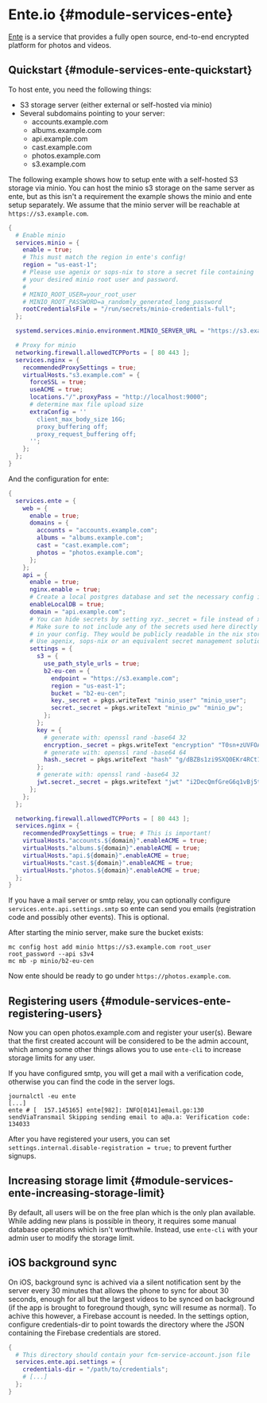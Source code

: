 # Ente.io {#module-services-ente}

[Ente](https://ente.io/) is a service that provides a fully open source,
end-to-end encrypted platform for photos and videos.

## Quickstart {#module-services-ente-quickstart}

To host ente, you need the following things:
- S3 storage server (either external or self-hosted via minio)
- Several subdomains pointing to your server:
  - accounts.example.com
  - albums.example.com
  - api.example.com
  - cast.example.com
  - photos.example.com
  - s3.example.com

The following example shows how to setup ente with a self-hosted S3 storage via minio.
You can host the minio s3 storage on the same server as ente, but as this isn't
a requirement the example shows the minio and ente setup separately.
We assume that the minio server will be reachable at `https://s3.example.com`.

```nix
{
  # Enable minio
  services.minio = {
    enable = true;
    # This must match the region in ente's config!
    region = "us-east-1";
    # Please use agenix or sops-nix to store a secret file containing
    # your desired minio root user and password.
    #
    # MINIO_ROOT_USER=your_root_user
    # MINIO_ROOT_PASSWORD=a_randomly_generated_long_password
    rootCredentialsFile = "/run/secrets/minio-credentials-full";
  };

  systemd.services.minio.environment.MINIO_SERVER_URL = "https://s3.example.com";

  # Proxy for minio
  networking.firewall.allowedTCPPorts = [ 80 443 ];
  services.nginx = {
    recommendedProxySettings = true;
    virtualHosts."s3.example.com" = {
      forceSSL = true;
      useACME = true;
      locations."/".proxyPass = "http://localhost:9000";
      # determine max file upload size
      extraConfig = ''
        client_max_body_size 16G;
        proxy_buffering off;
        proxy_request_buffering off;
      '';
    };
  };
}
```

And the configuration for ente:

```nix
{
  services.ente = {
    web = {
      enable = true;
      domains = {
        accounts = "accounts.example.com";
        albums = "albums.example.com";
        cast = "cast.example.com";
        photos = "photos.example.com";
      };
    };
    api = {
      enable = true;
      nginx.enable = true;
      # Create a local postgres database and set the necessary config in ente
      enableLocalDB = true;
      domain = "api.example.com";
      # You can hide secrets by setting xyz._secret = file instead of xyz = value.
      # Make sure to not include any of the secrets used here directly
      # in your config. They would be publicly readable in the nix store.
      # Use agenix, sops-nix or an equivalent secret management solution.
      settings = {
        s3 = {
          use_path_style_urls = true;
          b2-eu-cen = {
            endpoint = "https://s3.example.com";
            region = "us-east-1";
            bucket = "b2-eu-cen";
            key._secret = pkgs.writeText "minio_user" "minio_user";
            secret._secret = pkgs.writeText "minio_pw" "minio_pw";
          };
        };
        key = {
          # generate with: openssl rand -base64 32
          encryption._secret = pkgs.writeText "encryption" "T0sn+zUVFOApdX4jJL4op6BtqqAfyQLH95fu8ASWfno=";
          # generate with: openssl rand -base64 64
          hash._secret = pkgs.writeText "hash" "g/dBZBs1zi9SXQ0EKr4RCt1TGr7ZCKkgrpjyjrQEKovWPu5/ce8dYM6YvMIPL23MMZToVuuG+Z6SGxxTbxg5NQ==";
        };
        # generate with: openssl rand -base64 32
        jwt.secret._secret = pkgs.writeText "jwt" "i2DecQmfGreG6q1vBj5tCokhlN41gcfS2cjOs9Po-u8=";
      };
    };
  };

  networking.firewall.allowedTCPPorts = [ 80 443 ];
  services.nginx = {
    recommendedProxySettings = true; # This is important!
    virtualHosts."accounts.${domain}".enableACME = true;
    virtualHosts."albums.${domain}".enableACME = true;
    virtualHosts."api.${domain}".enableACME = true;
    virtualHosts."cast.${domain}".enableACME = true;
    virtualHosts."photos.${domain}".enableACME = true;
  };
}
```

If you have a mail server or smtp relay, you can optionally configure
`services.ente.api.settings.smtp` so ente can send you emails (registration code and possibly
other events). This is optional.

After starting the minio server, make sure the bucket exists:

```
mc config host add minio https://s3.example.com root_user root_password --api s3v4
mc mb -p minio/b2-eu-cen
```

Now ente should be ready to go under `https://photos.example.com`.

## Registering users {#module-services-ente-registering-users}

Now you can open photos.example.com and register your user(s).
Beware that the first created account will be considered to be the admin account,
which among some other things allows you to use `ente-cli` to increase storage limits for any user.

If you have configured smtp, you will get a mail with a verification code,
otherwise you can find the code in the server logs.

```
journalctl -eu ente
[...]
ente # [  157.145165] ente[982]: INFO[0141]email.go:130 sendViaTransmail Skipping sending email to a@a.a: Verification code: 134033
```

After you have registered your users, you can set
`settings.internal.disable-registration = true;` to prevent
further signups.

## Increasing storage limit {#module-services-ente-increasing-storage-limit}

By default, all users will be on the free plan which is the only plan
available. While adding new plans is possible in theory, it requires some
manual database operations which isn't worthwhile. Instead, use `ente-cli`
with your admin user to modify the storage limit.

## iOS background sync

On iOS, background sync is achived via a silent notification sent by the server
every 30 minutes that allows the phone to sync for about 30 seconds, enough for
all but the largest videos to be synced on background (if the app is brought to
foreground though, sync will resume as normal). To achive this however, a
Firebase account is needed. In the settings option, configure credentials-dir
to point towards the directory where the JSON containing the Firebase
credentials are stored.

```nix
{
  # This directory should contain your fcm-service-account.json file
  services.ente.api.settings = {
    credentials-dir = "/path/to/credentials";
    # [...]
  };
}
```
